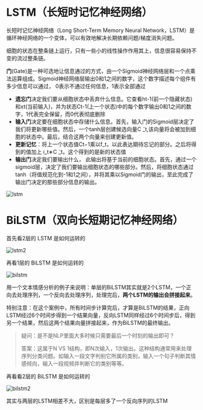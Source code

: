 # LSTM（长短时记忆神经网络）

长短时记忆神经网络（Long Short-Term Memory Neural Network，LSTM）是循环神经网络的一个变体，可以有效地解决长期依赖问题/梯度消失问题。

细胞的状态在整条链上运行，只有一些小的线性操作作用其上，信息很容易保持不变的流过整条链。

**门**(Gate)是一种可选地让信息通过的方式，由一个Sigmoid神经网络层和一个点乘法运算组成。Sigmoid神经网络层输出0和1之间的数字，这个数字描述每个组件有多少信息可以通过， 0表示不通过任何信息，1表示全部通过

- **遗忘门**决定我们要从细胞状态中丢弃什么信息。它查看ht-1(前一个隐藏状态)和xt(当前输入)，并为状态Ct-1(上一个状态)中的每个数字输出0和1之间的数字，1代表完全保留，而0代表彻底删除
- **输入门**决定要在细胞状态中存储什么信息。首先，输入门的Sigmoid层决定了我们将更新哪些值。然后，一个tanh层创建候选向量C ̃_t,该向量将会被加到细胞的状态中。最后，结合这两个向量来创建更新值。
- **更新记忆**：将上一个状态值Ct−1乘以f_t，以此表达期待忘记的部分。之后将得到的值加上 i_t∗C ̃_t。这个得到的是新的状态值
- **输出门**决定我们要输出什么， 此输出将基于当前的细胞状态。首先，通过一个sigmoid层，决定了我们要输出细胞状态的哪些部分。然后，将细胞状态通过tanh（将值规范化到-1和1之间），并将其乘以Sigmoid门的输出，至此完成了输出门决定的那些部分信息的输出。

![lstm](C:\Users\zhangwenchao\Desktop\学习\大创项目\基于知识蒸馏的视频问答\LSTM_and_BiLSTM\LSTM_and_BiLSTM图片\lstm.png)

# BiLSTM（双向长短期记忆神经网络）

首先看2层的 LSTM 是如何运转的

![lstm2](C:\Users\zhangwenchao\Desktop\学习\大创项目\基于知识蒸馏的视频问答\LSTM_and_BiLSTM\LSTM_and_BiLSTM图片\lstm2.jpg)

再看1层的 BiLSTM 是如何运转的

![bilstm](C:\Users\zhangwenchao\Desktop\学习\大创项目\基于知识蒸馏的视频问答\LSTM_and_BiLSTM\LSTM_and_BiLSTM图片\bilstm.png)

用一个文本情感分析的例子来说明：单层的BiLSTM其实就是2个LSTM，一个正向去处理序列，一个反向去处理序列，处理完后，**两个LSTM的输出会拼接起来**。

特别注意：在这个案例中，所有时间步计算完后，才算是BiLSTM的结果，正向LSTM经过6个时间步得到一个结果向量，反向LSTM同样经过6个时间步后，得到另一个结果，然后这两个结果向量拼接起来，作为BiLSTM的最终输出。

> 疑问：是不是NLP里面大多时候只需要最后一个时刻的输出即可？
>
> 答案：这属于N VS 1结构，即N次输入，1次输出。这种结构通常用来处理序列分类问题。如输入一段文字判别它所属的类别，输入一个句子判断其情感倾向，输入一段视频并判断它的类别等等。

再看看2层的 BiLSTM 是如何运转的

![bilstm2](C:\Users\zhangwenchao\Desktop\学习\大创项目\基于知识蒸馏的视频问答\LSTM_and_BiLSTM\LSTM_and_BiLSTM图片\bilstm2.png)

其实与两层的LSTM相差不大，区别是每层多了一个反向序列的LSTM